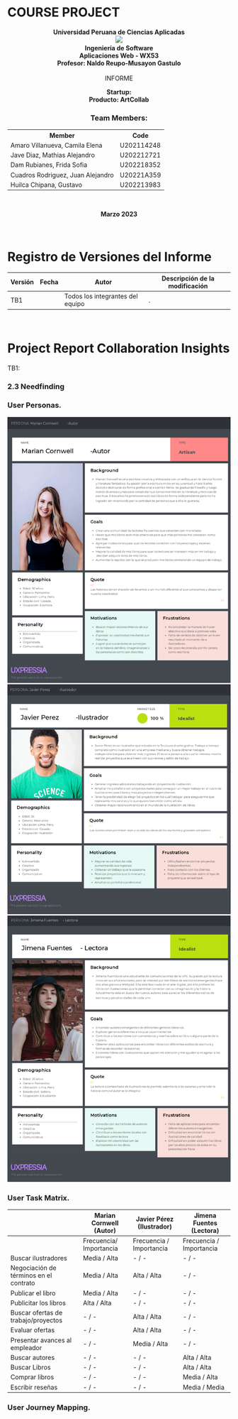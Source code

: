 # COURSE PROJECT

<p align="center">
    <strong>Universidad Peruana de Ciencias Aplicadas</strong><br>
    <img src="https://upload.wikimedia.org/wikipedia/commons/f/fc/UPC_logo_transparente.png"></img><br>
    <strong>Ingeniería de Software</strong><br>
    <strong>Aplicaciones Web - WX53</strong><br>
    <strong>Profesor: Naldo Reupo-Musayon Gastulo</strong><br>
    <br>INFORME
</p>

<p align="center">
    <strong>Startup:  </strong><br>
    <strong>Producto: ArtCollab </strong>
</p>

<div>
    <h3 align="center">Team Members:</h3>
    </div>
<div>
     <table align="center">
        <tr>
            <th style="text-align:center;">Member</th>
            <th style="text-align:center;">Code</th>
        </tr>
        <tr>
            <td>Amaro Villanueva, Camila Elena</td>
            <td>U202114248</td>
        </tr>
        <tr>
            <td> Jave Diaz, Mathias Alejandro </td>
            <td> U202212721</td>
        </tr>
        <tr>
            <td>Dam Rubianes, Frida Sofia</td>
            <td>U202218352</td>
        </tr>
        <tr>
            <td>Cuadros Rodriguez, Juan Alejandro</td>
            <td>U20221A359</td>
        </tr>
         <tr>
            <td>Huilca Chipana, Gustavo</td>
            <td>U202213983</td>
        </tr>
    </table>
</div>
<br>
<p align="center">
    <strong>Marzo 2023</strong>
</p>
<br>

# Registro de Versiones del Informe
| Versión  | Fecha  | Autor  | Descripción de la modificación  |
| ------------ | ------------ | ------------ | ------------ |
| TB1  |   | Todos los integrantes del equipo  | .  |
<br>

# Project Report Collaboration Insights
TB1:
<br>



### 2.3 Needfinding

### User Personas.
<img src="https://github.com/Aplicaciones-Web-WX53-Group2-ArtCollab/Report/blob/develop/assets/images/User-Persona-Autor.png"> 
<img src="https://github.com/Aplicaciones-Web-WX53-Group2-ArtCollab/Report/blob/develop/assets/images/User-Persona-Ilustrador.png">
<img src="https://github.com/Aplicaciones-Web-WX53-Group2-ArtCollab/Report/blob/develop/assets/images/User-Persona-Lector.png">

### User Task Matrix.
|                        | Marian Cornwell (Autor) | Javier Pérez (Ilustrador) | Jimena Fuentes (Lectora) |
|------------------------|-------------------------|----------------------------|--------------------------|
|                        | Frecuencia/ Importancia | Frecuencia  / Importancia  | Frecuencia / Importancia |
| Buscar ilustradores    | Media    / Alta    | -    / -    | -    / -    |
| Negociación de términos en el contrato | Media    / Alta    | Alta    / Alta    | -    / -    |
| Publicar el libro | Media / Alta | - / - | - / - |
| Publicitar los libros | Alta / Alta | - / - | - / - |
| Buscar ofertas de trabajo/proyectos | - / - | Alta / Alta | - / - |
| Evaluar ofertas | - / - | Alta / Alta | - / - |
| Presentar avances al empleador | - / - | Media / Alta | - / - |
| Buscar autores | - / - | - / - | Alta / Alta |
| Buscar Libros | - / - | - / - | Alta / Alta |
| Comprar libros | - / - | - / - | Media / Alta |
| Escribir reseñas | - / - | - / - | Media / Media |

### User Journey Mapping.

